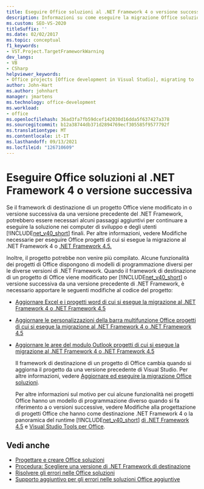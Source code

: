 ```yaml
---
title: Eseguire Office soluzioni al .NET Framework 4 o versione successiva
description: Informazioni su come eseguire la migrazione Office soluzioni al .NET Framework 4 o versione successiva in modo che il progetto continui a funzionare.
ms.custom: SEO-VS-2020
titleSuffix: ''
ms.date: 02/02/2017
ms.topic: conceptual
f1_keywords:
- VST.Project.TargetFrameworkWarning
dev_langs:
- VB
- CSharp
helpviewer_keywords:
- Office projects [Office development in Visual Studio], migrating to .NET Framework 4
author: John-Hart
ms.author: johnhart
manager: jmartens
ms.technology: office-development
ms.workload:
- office
ms.openlocfilehash: 36ad3fa7fb59dcef142030d16dda5f637427a378
ms.sourcegitcommit: b12a38744db371d2894769ecf305585f9577792f
ms.translationtype: MT
ms.contentlocale: it-IT
ms.lasthandoff: 09/13/2021
ms.locfileid: "126710609"
---
```

# <a name="migrate-office-solutions-to-the-net-framework-4-or-later"></a>Eseguire Office soluzioni al .NET Framework 4 o versione successiva
  Se il framework di destinazione di un progetto Office viene modificato in o versione successiva da una versione precedente del .NET Framework, potrebbero essere necessari alcuni passaggi aggiuntivi per continuare a eseguire la soluzione nei computer di sviluppo e degli utenti [!INCLUDE[net_v40_short](../sharepoint/includes/net-v40-short-md.md)] finali. Per altre informazioni, vedere Modifiche necessarie per eseguire Office progetti di cui si esegue la migrazione al .NET Framework 4 o [.NET Framework 4.5.](../vsto/required-changes-to-run-office-projects-that-you-migrate-to-the-dotnet-framework-4-or-the-dotnet-framework-4-5.md)

 Inoltre, il progetto potrebbe non venire più compilato. Alcune funzionalità dei progetti di Office dispongono di modelli di programmazione diversi per le diverse versioni di .NET Framework. Quando il framework di destinazione di un progetto di Office viene modificato per [!INCLUDE[net_v40_short](../sharepoint/includes/net-v40-short-md.md)] o versione successiva da una versione precedente di .NET Framework, è necessario apportare le seguenti modifiche al codice del progetto:

- [Aggiornare Excel e i progetti word di cui si esegue la migrazione al .NET Framework 4 o .NET Framework 4.5](../vsto/updating-excel-and-word-projects-that-you-migrate-to-the-dotnet-framework-4-or-the-dotnet-framework-4-5.md)

- [Aggiornare le personalizzazioni della barra multifunzione Office progetti di cui si esegue la migrazione al .NET Framework 4 o .NET Framework 4.5](update-ribbon-customizations-in-office-projects-to-migrate-to-dotnet-framework-4-or-4-5.md)

- [Aggiornare le aree del modulo Outlook progetti di cui si esegue la migrazione al .NET Framework 4 o .NET Framework 4.5](../vsto/updating-form-regions-in-outlook-projects-that-you-migrate-to-the-dotnet-framework-4-or-the-dotnet-framework-4-5.md)

  Il framework di destinazione di un progetto di Office cambia quando si aggiorna il progetto da una versione precedente di Visual Studio. Per altre informazioni, vedere [Aggiornare ed eseguire la migrazione Office soluzioni](../vsto/upgrading-and-migrating-office-solutions.md).

  Per altre informazioni sul motivo per cui alcune funzionalità nei progetti Office hanno un modello di programmazione diverso quando si fa riferimento a o versioni successive, vedere Modifiche alla progettazione di progetti Office che hanno come destinazione .NET Framework 4 o la panoramica del runtime [!INCLUDE[net_v40_short](../sharepoint/includes/net-v40-short-md.md)] [di .NET Framework 4.5](../vsto/changes-to-the-design-of-office-projects-that-target-the-dotnet-framework-4-or-the-dotnet-framework-4-5.md) e [Visual Studio Tools per Office](../vsto/visual-studio-tools-for-office-runtime-overview.md).

## <a name="see-also"></a>Vedi anche
- [Progettare e creare Office soluzioni](../vsto/designing-and-creating-office-solutions.md)
- [Procedura: Scegliere una versione di .NET Framework di destinazione](../ide/visual-studio-multi-targeting-overview.md)
- [Risolvere gli errori nelle Office soluzioni](../vsto/troubleshooting-errors-in-office-solutions.md)
- [Supporto aggiuntivo per gli errori nelle soluzioni Office aggiuntive](../vsto/additional-support-for-errors-in-office-solutions.md)
